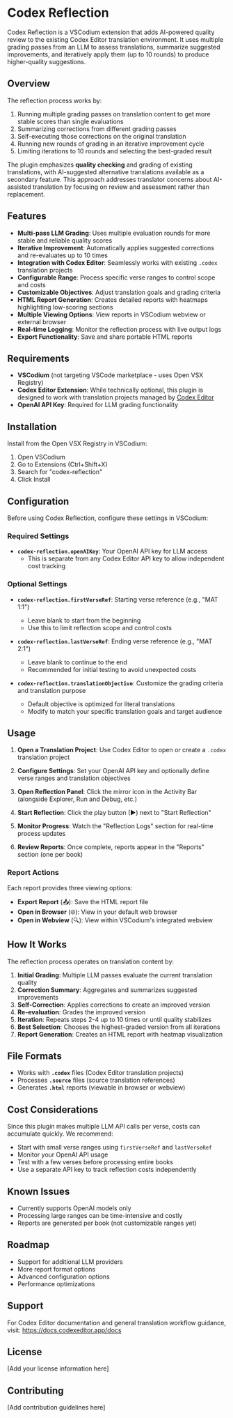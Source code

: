 # Codex Reflection

Codex Reflection is a VSCodium extension that adds AI-powered quality review to the existing Codex Editor translation environment. It uses multiple grading passes from an LLM to assess translations, summarize suggested improvements, and iteratively apply them (up to 10 rounds) to produce higher-quality suggestions.

## Overview

The reflection process works by:
1. Running multiple grading passes on translation content to get more stable scores than single evaluations
2. Summarizing corrections from different grading passes
3. Self-executing those corrections on the original translation
4. Running new rounds of grading in an iterative improvement cycle
5. Limiting iterations to 10 rounds and selecting the best-graded result

The plugin emphasizes **quality checking** and grading of existing translations, with AI-suggested alternative translations available as a secondary feature. This approach addresses translator concerns about AI-assisted translation by focusing on review and assessment rather than replacement.

## Features

- **Multi-pass LLM Grading**: Uses multiple evaluation rounds for more stable and reliable quality scores
- **Iterative Improvement**: Automatically applies suggested corrections and re-evaluates up to 10 times
- **Integration with Codex Editor**: Seamlessly works with existing `.codex` translation projects
- **Configurable Range**: Process specific verse ranges to control scope and costs
- **Customizable Objectives**: Adjust translation goals and grading criteria
- **HTML Report Generation**: Creates detailed reports with heatmaps highlighting low-scoring sections
- **Multiple Viewing Options**: View reports in VSCodium webview or external browser
- **Real-time Logging**: Monitor the reflection process with live output logs
- **Export Functionality**: Save and share portable HTML reports

## Requirements

- **VSCodium** (not targeting VSCode marketplace - uses Open VSX Registry)
- **Codex Editor Extension**: While technically optional, this plugin is designed to work with translation projects managed by [Codex Editor](https://docs.codexeditor.app/docs)
- **OpenAI API Key**: Required for LLM grading functionality

## Installation

Install from the Open VSX Registry in VSCodium:

1. Open VSCodium
2. Go to Extensions (Ctrl+Shift+X)
3. Search for "codex-reflection"
4. Click Install

## Configuration

Before using Codex Reflection, configure these settings in VSCodium:

### Required Settings

- **`codex-reflection.openAIKey`**: Your OpenAI API key for LLM access
  - This is separate from any Codex Editor API key to allow independent cost tracking

### Optional Settings

- **`codex-reflection.firstVerseRef`**: Starting verse reference (e.g., "MAT 1:1")
  - Leave blank to start from the beginning
  - Use this to limit reflection scope and control costs

- **`codex-reflection.lastVerseRef`**: Ending verse reference (e.g., "MAT 2:1")  
  - Leave blank to continue to the end
  - Recommended for initial testing to avoid unexpected costs

- **`codex-reflection.translationObjective`**: Customize the grading criteria and translation purpose
  - Default objective is optimized for literal translations
  - Modify to match your specific translation goals and target audience

## Usage

1. **Open a Translation Project**: Use Codex Editor to open or create a `.codex` translation project

2. **Configure Settings**: Set your OpenAI API key and optionally define verse ranges and translation objectives

3. **Open Reflection Panel**: Click the mirror icon in the Activity Bar (alongside Explorer, Run and Debug, etc.)

4. **Start Reflection**: Click the play button (▶) next to "Start Reflection"

5. **Monitor Progress**: Watch the "Reflection Logs" section for real-time process updates

6. **Review Reports**: Once complete, reports appear in the "Reports" section (one per book)

### Report Actions

Each report provides three viewing options:
- **Export Report** (📤): Save the HTML report file
- **Open in Browser** (🌐): View in your default web browser  
- **Open in Webview** (🔍): View within VSCodium's integrated webview

## How It Works

The reflection process operates on translation content by:

1. **Initial Grading**: Multiple LLM passes evaluate the current translation quality
2. **Correction Summary**: Aggregates and summarizes suggested improvements
3. **Self-Correction**: Applies corrections to create an improved version
4. **Re-evaluation**: Grades the improved version
5. **Iteration**: Repeats steps 2-4 up to 10 times or until quality stabilizes
6. **Best Selection**: Chooses the highest-graded version from all iterations
7. **Report Generation**: Creates an HTML report with heatmap visualization

## File Formats

- Works with **`.codex`** files (Codex Editor translation projects)
- Processes **`.source`** files (source translation references)
- Generates **`.html`** reports (viewable in browser or webview)

## Cost Considerations

Since this plugin makes multiple LLM API calls per verse, costs can accumulate quickly. We recommend:

- Start with small verse ranges using `firstVerseRef` and `lastVerseRef`
- Monitor your OpenAI API usage
- Test with a few verses before processing entire books
- Use a separate API key to track reflection costs independently

## Known Issues

- Currently supports OpenAI models only
- Processing large ranges can be time-intensive and costly
- Reports are generated per book (not customizable ranges yet)

## Roadmap

- Support for additional LLM providers
- More report format options
- Advanced configuration options
- Performance optimizations

## Support

For Codex Editor documentation and general translation workflow guidance, visit: https://docs.codexeditor.app/docs

## License

[Add your license information here]

## Contributing

[Add contribution guidelines here]
